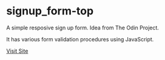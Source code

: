 # signup_form-top
A simple resposive sign up form. Idea from The Odin Project.

It has various form validation procedures using JavaScript.

[Visit Site](https://shubha360.github.io/signup_form-top/)
